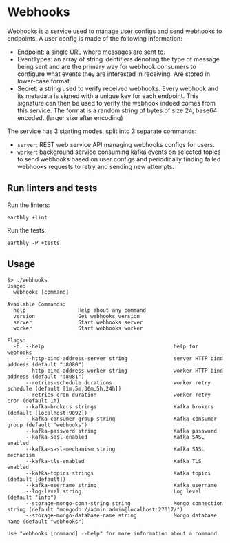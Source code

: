 # Webhooks

Webhooks is a service used to manage user configs and send webhooks to endpoints.
A user config is made of the following information:
- Endpoint: a single URL where messages are sent to.
- EventTypes: an array of string identifiers denoting the type of message being sent and are the primary way for webhook consumers to configure what events they are interested in receiving. Are stored in lower-case format.
- Secret: a string used to verify received webhooks. Every webhook and its metadata is signed with a unique key for each endpoint. This signature can then be used to verify the webhook indeed comes from this service.
  The format is a random string of bytes of size 24, base64 encoded. (larger size after encoding)

The service has 3 starting modes, split into 3 separate commands:

- `server`: REST web service API managing webhooks configs for users.
- `worker`: background service consuming kafka events on selected topics to send webhooks based on user configs and periodically finding failed webhooks requests to retry and sending new attempts.

## Run linters and tests 

Run the linters:
```
earthly +lint
```

Run the tests:
```
earthly -P +tests
```

## Usage
```
$> ./webhooks
Usage:
  webhooks [command]

Available Commands:
  help                 Help about any command
  version              Get webhooks version
  server               Start webhooks server
  worker               Start webhooks worker

Flags:
  -h, --help                                          help for webhooks
      --http-bind-address-server string               server HTTP bind address (default ":8080")
      --http-bind-address-worker string               worker HTTP bind address (default ":8081")
      --retries-schedule durations                    worker retry schedule (default [1m,5m,30m,5h,24h])
      --retries-cron duration                         worker retry cron (default 1m)
      --kafka-brokers strings                         Kafka brokers (default [localhost:9092])
      --kafka-consumer-group string                   Kafka consumer group (default "webhooks")
      --kafka-password string                         Kafka password
      --kafka-sasl-enabled                            Kafka SASL enabled
      --kafka-sasl-mechanism string                   Kafka SASL mechanism
      --kafka-tls-enabled                             Kafka TLS enabled
      --kafka-topics strings                          Kafka topics (default [default])
      --kafka-username string                         Kafka username
      --log-level string                              Log level (default "info")
      --storage-mongo-conn-string string              Mongo connection string (default "mongodb://admin:admin@localhost:27017/")
      --storage-mongo-database-name string            Mongo database name (default "webhooks")

Use "webhooks [command] --help" for more information about a command.
```
